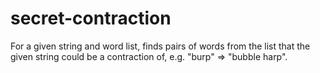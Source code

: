 # secret-contraction
For a given string and word list, finds pairs of words from the list that the given string could be a contraction of, e.g. "burp" => "bubble harp".
